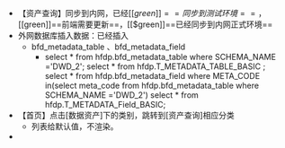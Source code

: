 - 【资产查询】同步到内网，已经[[$green]]==同步到测试环境==，[[$green]]==前端需要更新==，[[$green]]==已经同步到内网正式环境==
- 外网数据库插入数据：已经插入
	- bfd_metadata_table 、bfd_metadata_field
		- select * from hfdp.bfd_metadata_table where SCHEMA_NAME ='DWD_2';
		  select * from hfdp.T_METADATA_TABLE_BASIC ;
		  select * from hfdp.bfd_metadata_field where META_CODE in(select meta_code from hfdp.bfd_metadata_table where SCHEMA_NAME ='DWD_2')
		  select * from hfdp.T_METADATA_Field_BASIC;
- 【首页】点击[数据资产]下的类别，跳转到[资产查询]相应分类
	- 列表给默认值，不渲染。
-